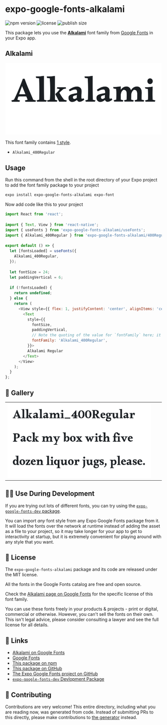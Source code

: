 # expo-google-fonts-alkalami

![npm version](https://flat.badgen.net/npm/v/expo-google-fonts-alkalami)
![license](https://flat.badgen.net/github/license/expo/google-fonts)
![publish size](https://flat.badgen.net/packagephobia/install/expo-google-fonts-alkalami)

This package lets you use the [**Alkalami**](https://fonts.google.com/specimen/Alkalami) font family from [Google Fonts](https://fonts.google.com/) in your Expo app.

## Alkalami

![Alkalami](./font-family.png)

This font family contains [1 style](#-gallery).

- `Alkalami_400Regular`

## Usage

Run this command from the shell in the root directory of your Expo project to add the font family package to your project
```sh
expo install expo-google-fonts-alkalami expo-font
```

Now add code like this to your project
```js
import React from 'react';

import { Text, View } from 'react-native';
import { useFonts } from 'expo-google-fonts-alkalami/useFonts';
import { Alkalami_400Regular } from 'expo-google-fonts-alkalami/400Regular';

export default () => {
  let [fontsLoaded] = useFonts({
    Alkalami_400Regular,
  });

  let fontSize = 24;
  let paddingVertical = 6;

  if (!fontsLoaded) {
    return undefined;
  } else {
    return (
      <View style={{ flex: 1, justifyContent: 'center', alignItems: 'center' }}>
        <Text
          style={{
            fontSize,
            paddingVertical,
            // Note the quoting of the value for `fontFamily` here; it expects a string!
            fontFamily: 'Alkalami_400Regular',
          }}>
          Alkalami Regular
        </Text>
      </View>
    );
  }
};

```

## 🔡 Gallery


||||
|-|-|-|
|![Alkalami_400Regular](.//400Regular/Alkalami_400Regular.ttf.png)||||


## 👩‍💻 Use During Development

If you are trying out lots of different fonts, you can try using the [`expo-google-fonts-dev` package](https://github.com/freeboub/google-fonts/tree/master/font-packages/dev#readme).

You can import *any* font style from any Expo Google Fonts package from it. It will load the fonts
over the network at runtime instead of adding the asset as a file to your project, so it may take longer
for your app to get to interactivity at startup, but it is extremely convenient
for playing around with any style that you want.

## 📖 License

The `expo-google-fonts-alkalami` package and its code are released under the MIT license.

All the fonts in the Google Fonts catalog are free and open source.

Check the [Alkalami page on Google Fonts](https://fonts.google.com/specimen/Alkalami) for the specific license of this font family.

You can use these fonts freely in your products & projects - print or digital, commercial or otherwise. However, you can't sell the fonts on their own. This isn't legal advice, please consider consulting a lawyer and see the full license for all details.

## 🔗 Links

- [Alkalami on Google Fonts](https://fonts.google.com/specimen/Alkalami)
- [Google Fonts](https://fonts.google.com/)
- [This package on npm](https://www.npmjs.com/package/expo-google-fonts-alkalami)
- [This package on GitHub](https://github.com/freeboub/google-fonts/tree/master/font-packages/alkalami)
- [The Expo Google Fonts project on GitHub](https://github.com/freeboub/google-fonts)
- [`expo-google-fonts-dev` Devlopment Package](https://github.com/freeboub/google-fonts/tree/master/font-packages/dev)

## 🤝 Contributing

Contributions are very welcome! This entire directory, including what you are reading now, was generated from code. Instead of submitting PRs to this directly, please make contributions to [the generator](https://github.com/freeboub/google-fonts/tree/master/packages/generator) instead.
